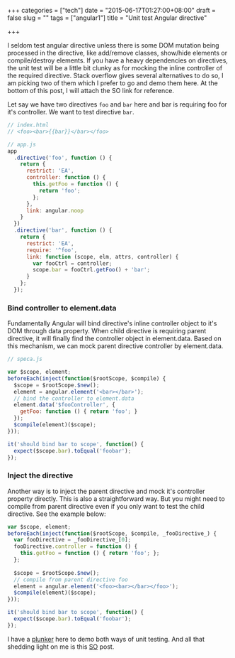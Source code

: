 +++
categories = ["tech"]
date = "2015-06-17T01:27:00+08:00"
draft = false
slug = ""
tags = ["angular1"]
title = "Unit test Angular directive"

+++

I seldom test angular directive unless there is some DOM mutation being processed in the directive, like add/remove classes, show/hide elements or compile/destroy elements. If you have a heavy  dependencies on directives, the unit test will be a little bit clunky as for mocking the inline controller of the required directive. Stack overflow gives several alternatives to do so, I am picking two of them which I prefer to go  and demo them here. At the bottom of this post, I will attach the SO link for reference.

<span class="more"></span>

Let say we have two directives `foo` and `bar` here and bar is requiring foo for it's controller. We want to test directive `bar`.
```javascript
// index.html
// <foo><bar>{{bar}}</bar></foo>

// app.js
app
  .directive('foo', function () {
    return {
      restrict: 'EA',
      controller: function () {
        this.getFoo = function () {
          return 'foo';
        };
      },
      link: angular.noop
    }
  })
  .directive('bar', function () {
    return {
      restrict: 'EA',
      require: '^foo',
      link: function (scope, elm, attrs, controller) {
        var fooCtrl = controller;
        scope.bar = fooCtrl.getFoo() + 'bar';
      }
    };
  });
```

###  Bind controller to element.data
Fundamentally Angular will bind directive's inline controller object to it's DOM through data property. When child directive is requiring parent directive, it will finally find the controller object in element.data. Based on this mechanism, we can mock parent directive controller by element.data.
```javascript
// speca.js

var $scope, element;
beforeEach(inject(function($rootScope, $compile) {
  $scope = $rootScope.$new();
  element = angular.element('<bar></bar>');
  // bind the controller to element.data
  element.data('$fooController', {
    getFoo: function () { return 'foo'; }
  });
  $compile(element)($scope);
}));

it('should bind bar to scope', function() {
  expect($scope.bar).toEqual('foobar');
}); 
```

### Inject the directive
Another way is to inject the parent directive and mock it's controller property directly. This is also a straightforward way. But you might need to compile from parent directive even if you only want to test the child directive. See the example below:
```javascript
var $scope, element;
beforeEach(inject(function($rootScope, $compile, _fooDirective_) {
  var fooDirective = _fooDirective_[0];
  fooDirective.controller = function () {
    this.getFoo = function () { return 'foo'; };
  };
    
  $scope = $rootScope.$new();
  // compile from parent directive foo
  element = angular.element('<foo><bar></bar></foo>');
  $compile(element)($scope);
}));

it('should bind bar to scope', function() {
  expect($scope.bar).toEqual('foobar');
});
```

I have  a [plunker](http://plnkr.co/edit/CUvQi8LQQ13fwHdgzgpw?p=preview) here to demo both ways of unit testing. And all that shedding light on me is this [SO](http://stackoverflow.com/questions/19227036/testing-directives-that-require-controllers) post.

